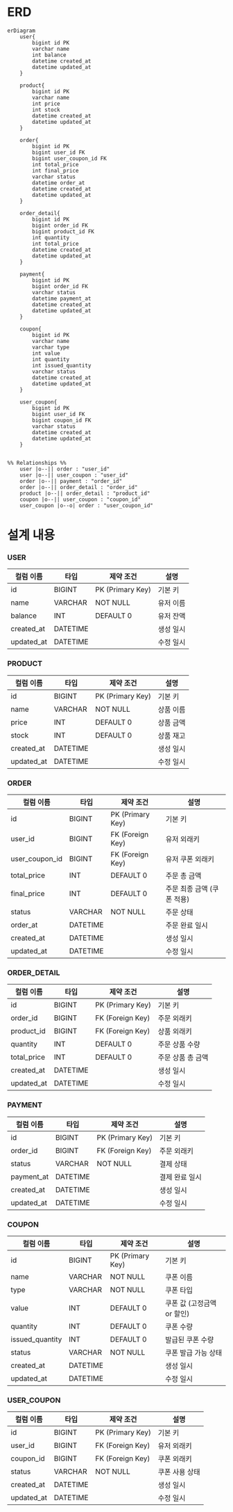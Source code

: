 <h1>ERD</h1>

```mermaid
erDiagram
    user{
        bigint id PK
        varchar name
        int balance
        datetime created_at
        datetime updated_at
    }

    product{
        bigint id PK
        varchar name
        int price
        int stock
        datetime created_at
        datetime updated_at
    }

    order{
        bigint id PK
        bigint user_id FK
        bigint user_coupon_id FK
        int total_price
        int final_price
        varchar status
        datetime order_at
        datetime created_at
        datetime updated_at
    }

    order_detail{
        bigint id PK
        bigint order_id FK
        bigint product_id FK
        int quantity
        int total_price
        datetime created_at
        datetime updated_at
    }

    payment{
        bigint id PK
        bigint order_id FK
        varchar status
        datetime payment_at
        datetime created_at
        datetime updated_at
    }

    coupon{
        bigint id PK
        varchar name
        varchar type
        int value
        int quantity
        int issued_quantity
        varchar status
        datetime created_at
        datetime updated_at
    }

    user_coupon{
        bigint id PK
        bigint user_id FK
        bigint coupon_id FK
        varchar status
        datetime created_at
        datetime updated_at
    }


%% Relationships %%
    user |o--|| order : "user_id"
    user |o--|| user_coupon : "user_id"
    order |o--|| payment : "order_id"
    order |o--|| order_detail : "order_id"
    product |o--|| order_detail : "product_id"
    coupon |o--|| user_coupon : "coupon_id"
    user_coupon |o--o| order : "user_coupon_id"
```

<h1>설계 내용</h1>

### USER
| 컬럼 이름    | 타입      | 제약 조건                  | 설명     |
|--------------|-----------|---------------------------|-----------|
| id           | BIGINT    | PK (Primary Key)          | 기본 키   |
| name         | VARCHAR   | NOT NULL                  | 유저 이름 |
| balance      | INT       | DEFAULT 0                 | 유저 잔액 |
| created_at   | DATETIME  |                           | 생성 일시 |
| updated_at   | DATETIME  |                           | 수정 일시 |

### PRODUCT
| 컬럼 이름    | 타입      | 제약 조건                  | 설명     |
|--------------|-----------|---------------------------|-----------|
| id           | BIGINT    | PK (Primary Key)          | 기본 키   |
| name         | VARCHAR   | NOT NULL                  | 상품 이름 |
| price        | INT       | DEFAULT 0                 | 상품 금액 |
| stock        | INT       | DEFAULT 0                 | 상품 재고 |
| created_at   | DATETIME  |                           | 생성 일시 |
| updated_at   | DATETIME  |                           | 수정 일시 |

### ORDER
| 컬럼 이름    | 타입      | 제약 조건                  | 설명     |
|--------------|-----------|---------------------------|-----------|
| id           | BIGINT    | PK (Primary Key)          | 기본 키   |
| user_id         | BIGINT   | FK (Foreign Key)  | 유저 외래키 |
| user_coupon_id  | BIGINT   | FK (Foreign Key)  | 유저 쿠폰 외래키 |
| total_price  | INT       |  DEFAULT 0                | 주문 총 금액 |
| final_price  | INT       |  DEFAULT 0                | 주문 최종 금액 (쿠폰 적용)|
| status      | VARCHAR    | NOT NULL                 | 주문 상태 |
| order_at   | DATETIME  |                           | 주문 완료 일시 |
| created_at   | DATETIME  |                           | 생성 일시 |
| updated_at   | DATETIME  |                           | 수정 일시 |

### ORDER_DETAIL
| 컬럼 이름    | 타입      | 제약 조건                  | 설명     |
|--------------|-----------|---------------------------|-----------|
| id           | BIGINT    | PK (Primary Key)          | 기본 키   |
| order_id     | BIGINT   | FK (Foreign Key)           | 주문 외래키 |
| product_id   | BIGINT   | FK (Foreign Key)           | 상품 외래키 |
| quantity     | INT       |  DEFAULT 0                | 주문 상품 수량 |
| total_price  | INT       |  DEFAULT 0                | 주문 상품 총 금액 |
| created_at   | DATETIME  |                           | 생성 일시 |
| updated_at   | DATETIME  |                           | 수정 일시 |

### PAYMENT
| 컬럼 이름    | 타입      | 제약 조건                  | 설명     |
|--------------|-----------|---------------------------|-----------|
| id           | BIGINT    | PK (Primary Key)          | 기본 키   |
| order_id         | BIGINT   | FK (Foreign Key)  | 주문 외래키|
| status      | VARCHAR    | NOT NULL                 | 결제 상태 |
| payment_at   | DATETIME  |                           | 결제 완료 일시 |
| created_at   | DATETIME  |                           | 생성 일시 |
| updated_at   | DATETIME  |                           | 수정 일시 |

### COUPON
| 컬럼 이름    | 타입      | 제약 조건                  | 설명     |
|--------------|-----------|---------------------------|-----------|
| id           | BIGINT    | PK (Primary Key)          | 기본 키   |
| name         | VARCHAR   |  NOT NULL                 | 쿠폰 이름 |
| type         | VARCHAR   |  NOT NULL                 | 쿠폰 타입 |
| value        | INT       |  DEFAULT 0                | 쿠폰 값 (고정금액 or 할인) |
| quantity     | INT       |  DEFAULT 0                | 쿠폰 수량 |
| issued_quantity      | INT       |  DEFAULT 0        | 발급된 쿠폰 수량 |
| status      | VARCHAR       | NOT NULL               | 쿠폰 발급 가능 상태  |
| created_at   | DATETIME  |                           | 생성 일시 |
| updated_at   | DATETIME  |                           | 수정 일시 |

### USER_COUPON
| 컬럼 이름    | 타입      | 제약 조건                  | 설명     |
|--------------|-----------|---------------------------|-----------|
| id           | BIGINT    | PK (Primary Key)          | 기본 키   |
| user_id      | BIGINT   |  FK (Foreign Key)          | 유저 외래키 |
| coupon_id    | BIGINT   |  FK (Foreign Key)          | 쿠폰 외래키 |
| status      | VARCHAR    | NOT NULL                 | 쿠폰 사용 상태 |
| created_at   | DATETIME  |                           | 생성 일시 |
| updated_at   | DATETIME  |                           | 수정 일시 |

















